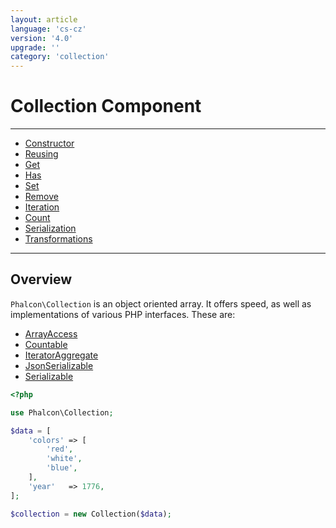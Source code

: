 ```yaml
---
layout: article
language: 'cs-cz'
version: '4.0'
upgrade: ''
category: 'collection'
---
```

# Collection Component

* * *

- [Constructor](collection-constructor)
- [Reusing](collection-reusing)
- [Get](collection-get)
- [Has](collection-has)
- [Set](collection-set)
- [Remove](collection-remove)
- [Iteration](collection-iteration)
- [Count](collection-count)
- [Serialization](collection-serialization)
- [Transformations](collection-transformations)

* * *

## Overview

`Phalcon\Collection` is an object oriented array. It offers speed, as well as implementations of various PHP interfaces. These are:

- [ArrayAccess](https://php.net/manual/en/class.arrayaccess.php)
- [Countable](https://php.net/manual/en/class.countable.php)
- [IteratorAggregate](https://php.net/manual/en/class.iteratoraggregate.php)
- [JsonSerializable](https://php.net/manual/en/class.jsonserializable.php)
- [Serializable](https://php.net/manual/en/class.serializable.php)

```php
<?php

use Phalcon\Collection;

$data = [
    'colors' => [
        'red',
        'white',
        'blue',
    ],
    'year'   => 1776,
];

$collection = new Collection($data);
```
